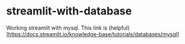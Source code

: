 # streamlit-with-database

Working streamlit with mysql. This link is (helpful)[https://docs.streamlit.io/knowledge-base/tutorials/databases/mysql]